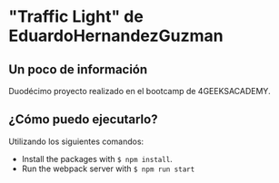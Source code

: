 # "Traffic Light" de EduardoHernandezGuzman

## Un poco de información
Duodécimo proyecto realizado en el bootcamp de 4GEEKSACADEMY.   

## ¿Cómo puedo ejecutarlo?

Utilizando los siguientes comandos:

- Install the packages with `$ npm install`.
- Run the webpack server with `$ npm run start`

